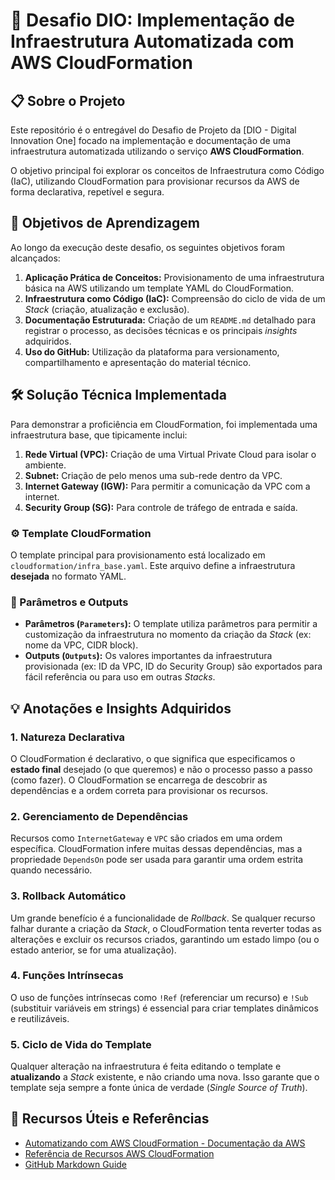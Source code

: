 # 🚀 Desafio DIO: Implementação de Infraestrutura Automatizada com AWS CloudFormation

## 📋 Sobre o Projeto

Este repositório é o entregável do Desafio de Projeto da [DIO - Digital Innovation One] focado na implementação e documentação de uma infraestrutura automatizada utilizando o serviço **AWS CloudFormation**.

O objetivo principal foi explorar os conceitos de Infraestrutura como Código (IaC), utilizando CloudFormation para provisionar recursos da AWS de forma declarativa, repetível e segura.

## 🎯 Objetivos de Aprendizagem

Ao longo da execução deste desafio, os seguintes objetivos foram alcançados:

1.  **Aplicação Prática de Conceitos:** Provisionamento de uma infraestrutura básica na AWS utilizando um template YAML do CloudFormation.
2.  **Infraestrutura como Código (IaC):** Compreensão do ciclo de vida de um *Stack* (criação, atualização e exclusão).
3.  **Documentação Estruturada:** Criação de um `README.md` detalhado para registrar o processo, as decisões técnicas e os principais *insights* adquiridos.
4.  **Uso do GitHub:** Utilização da plataforma para versionamento, compartilhamento e apresentação do material técnico.

## 🛠 Solução Técnica Implementada

Para demonstrar a proficiência em CloudFormation, foi implementada uma infraestrutura base, que tipicamente inclui:

1.  **Rede Virtual (VPC):** Criação de uma Virtual Private Cloud para isolar o ambiente.
2.  **Subnet:** Criação de pelo menos uma sub-rede dentro da VPC.
3.  **Internet Gateway (IGW):** Para permitir a comunicação da VPC com a internet.
4.  **Security Group (SG):** Para controle de tráfego de entrada e saída.

### ⚙️ Template CloudFormation

O template principal para provisionamento está localizado em `cloudformation/infra_base.yaml`. Este arquivo define a infraestrutura **desejada** no formato YAML.

### 📄 Parâmetros e Outputs

* **Parâmetros (`Parameters`):** O template utiliza parâmetros para permitir a customização da infraestrutura no momento da criação da *Stack* (ex: nome da VPC, CIDR block).
* **Outputs (`Outputs`):** Os valores importantes da infraestrutura provisionada (ex: ID da VPC, ID do Security Group) são exportados para fácil referência ou para uso em outras *Stacks*.

## 💡 Anotações e Insights Adquiridos

### 1. **Natureza Declarativa**
O CloudFormation é declarativo, o que significa que especificamos o **estado final** desejado (o que queremos) e não o processo passo a passo (como fazer). O CloudFormation se encarrega de descobrir as dependências e a ordem correta para provisionar os recursos.

### 2. **Gerenciamento de Dependências**
Recursos como `InternetGateway` e `VPC` são criados em uma ordem específica. CloudFormation infere muitas dessas dependências, mas a propriedade `DependsOn` pode ser usada para garantir uma ordem estrita quando necessário.

### 3. **Rollback Automático**
Um grande benefício é a funcionalidade de *Rollback*. Se qualquer recurso falhar durante a criação da *Stack*, o CloudFormation tenta reverter todas as alterações e excluir os recursos criados, garantindo um estado limpo (ou o estado anterior, se for uma atualização).

### 4. **Funções Intrínsecas**
O uso de funções intrínsecas como `!Ref` (referenciar um recurso) e `!Sub` (substituir variáveis em strings) é essencial para criar templates dinâmicos e reutilizáveis.

### 5. **Ciclo de Vida do Template**
Qualquer alteração na infraestrutura é feita editando o template e **atualizando** a *Stack* existente, e não criando uma nova. Isso garante que o template seja sempre a fonte única de verdade (*Single Source of Truth*).

## 🔗 Recursos Úteis e Referências

* [Automatizando com AWS CloudFormation - Documentação da AWS](https://docs.aws.amazon.com/pt_br/AWSCloudFormation/latest/UserGuide/cfn-whatis.html)
* [Referência de Recursos AWS CloudFormation](https://docs.aws.amazon.com/pt_br/AWSCloudFormation/latest/UserGuide/aws-template-resource-type-ref.html)
* [GitHub Markdown Guide](https://guides.github.com/features/mastering-markdown/)
